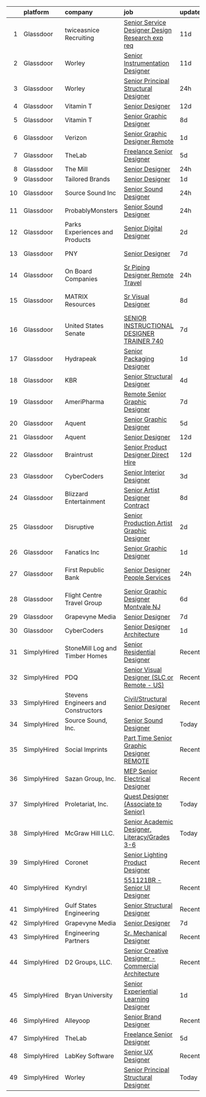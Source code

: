 

|    | platform    | company                            | job                                                                                                                                                                                                                                                                                                                                                                                                                                                                                                                                                                                                                                                                                                                                                                                                                                                                                                                                                                                                                                                                                                                                                                                                                                                                                                                                                                                                                          | update_time   | location               |
|---:|:------------|:-----------------------------------|:-----------------------------------------------------------------------------------------------------------------------------------------------------------------------------------------------------------------------------------------------------------------------------------------------------------------------------------------------------------------------------------------------------------------------------------------------------------------------------------------------------------------------------------------------------------------------------------------------------------------------------------------------------------------------------------------------------------------------------------------------------------------------------------------------------------------------------------------------------------------------------------------------------------------------------------------------------------------------------------------------------------------------------------------------------------------------------------------------------------------------------------------------------------------------------------------------------------------------------------------------------------------------------------------------------------------------------------------------------------------------------------------------------------------------------|:--------------|:-----------------------|
|  1 | Glassdoor   | twiceasnice Recruiting             | [Senior Service Designer  Design Research exp req ](https://www.glassdoor.com/partner/jobListing.htm?pos=106&ao=1110586&s=58&guid=00000182cea93567906b09eee28692e0&src=GD_JOB_AD&t=SR&vt=w&ea=1&cs=1_8dd7202c&cb=1661324572530&jobListingId=1008068846470&cpc=6EF74AC2F94C1840&jrtk=3-0-1gb7aidh7gfr7801-1gb7aidhn23j4000-c8c0d11bdb8f9592--6NYlbfkN0AIiLXtwtv0BDns9BiY4ItblantFozdL6jLmLxNvS8mvobmNrnUvGB6JtspdOMMFSAaBpmME2wheSSrLGqu_-xyIRaCYbfG5nFzKGrWomqIhlALUcaTXf4jXG8i_PWmFZOzR9jUQ0llX763hvdzc8ENZSC-WdicABd_9goWLK6O-aEIPbhqF3AsvBPqUK1x2qJ5oK7iiZT3OzGALmCZ8_65HRSA-Z0zWjZipti_EiW4YuAljvEnBnE1LIyc_6ezkh_2DjqkvV8W8WWnIyPdCymPSwO3I41gYN_TeiWd99zn0boO5CE1ZH7I6Z4RQVEP8cj_dN5T8hyq1Bc7uMYjMVfRLKtctg7jYWZIgII056KfcVvphsRWP51LpjhAcLcI8P-zs31OKY0P6z1lBS_Ixok6mFX_EntgDIAMPixfRGBY3i9u9ZwsgSeKbovhfMtcmrtoyqdc4wzmsfO0s0z1Ba1icu0eA4NNQruPBCEPRBqhuAYzL6UIKvfE5dlzVeuwWpssuGmDngrfT6gxvVQ0dGSRmxDmpA8MiV3UJ8cUv3g9VJK6p80V-Yke)                                                                                                                                                                                                                                                                                                                                                                                                                                                                                 | 11d           | New York State         |
|  2 | Glassdoor   | Worley                             | [Senior Instrumentation Designer](https://www.glassdoor.com/partner/jobListing.htm?pos=119&ao=1136043&s=58&guid=00000182cea93567906b09eee28692e0&src=GD_JOB_AD&t=SR&vt=w&cs=1_3ba989f8&cb=1661324572531&jobListingId=1008068666302&jrtk=3-0-1gb7aidh7gfr7801-1gb7aidhn23j4000-2ad17e4da7103bd5-)                                                                                                                                                                                                                                                                                                                                                                                                                                                                                                                                                                                                                                                                                                                                                                                                                                                                                                                                                                                                                                                                                                                             | 11d           | Metairie, LA           |
|  3 | Glassdoor   | Worley                             | [Senior Principal Structural Designer](https://www.glassdoor.com/partner/jobListing.htm?pos=116&ao=1136043&s=58&guid=00000182cea93567906b09eee28692e0&src=GD_JOB_AD&t=SR&vt=w&cs=1_7e390e26&cb=1661324572531&jobListingId=1008088587444&jrtk=3-0-1gb7aidh7gfr7801-1gb7aidhn23j4000-495efa6f3e6025cd-)                                                                                                                                                                                                                                                                                                                                                                                                                                                                                                                                                                                                                                                                                                                                                                                                                                                                                                                                                                                                                                                                                                                        | 24h           | Houston, TX            |
|  4 | Glassdoor   | Vitamin T                          | [Senior Designer](https://www.glassdoor.com/partner/jobListing.htm?pos=107&ao=1110586&s=58&guid=00000182cea93567906b09eee28692e0&src=GD_JOB_AD&t=SR&vt=w&cs=1_c12e59d5&cb=1661324572530&jobListingId=1008067123718&cpc=AC285F3A3ECA6BB0&jrtk=3-0-1gb7aidh7gfr7801-1gb7aidhn23j4000-9d7b375c33bd444f--6NYlbfkN0DMrcEu7yrtATojKJA7cEzGQ3FdRGWLh0CZQInL4ECGI6k5tN82kdM0OKoro5eXmjqyzEVUZnlHG__nFtz3YiPLrnyZxkrIlPFqLypC8XR8X0_Kt5dKOsXsP2Kd1PkX7CQArVbTLk9OtA4SgpJ_LxwWsVT00Ww5oana9jQhIKrwNM8wPUxN0uewebG_xts4oC5TELcrxsflAaHlHiNXndpjiLLtsS7Of1-zbp7_u0t8xBgT4OwAyHES8sTyJM0jDApCFE6foSLd5s0_SA3cPbzhVr-UJoQd6RUHFPh7Wpu2_wyLlyYfFPpRruQ6_BfcorpLumNnC_-Q-1e7YxUEHyUJOC2NeqFqv3I4JdkqmV1pfECi98tAt6a7M9jT22RP0mcIW49Jlc_DezG9Rg7RFXX_1zT2sq2s8jFhVc2D3QJkOel00Aoi-oivOHDQ4bN68M0gVS0sYRx77lsIHksc6vie_5hSxsT4b3o%3D)                                                                                                                                                                                                                                                                                                                                                                                                                                                                                                                                                                                                          | 12d           | Remote                 |
|  5 | Glassdoor   | Vitamin T                          | [Senior Graphic Designer](https://www.glassdoor.com/partner/jobListing.htm?pos=111&ao=1110586&s=58&guid=00000182cea93567906b09eee28692e0&src=GD_JOB_AD&t=SR&vt=w&cs=1_3ebee7f5&cb=1661324572530&jobListingId=1008072912176&cpc=334ABAF5D42DC775&jrtk=3-0-1gb7aidh7gfr7801-1gb7aidhn23j4000-2ba5da263fab4cc0--6NYlbfkN0DMrcEu7yrtATojKJA7cEzGQ3FdRGWLh0CZQInL4ECGI6k5tN82kdM0cJmh4vC7GgiX-_cpSVQIv_xqD2TBqlBmskzHZSw-rpZJnTz7hEC66lvuY7bODQ8tY45bSYPsZ054JL1jP_pbpOTApccmvcP_P_13OTfzQJfh0JY5urNeWB7nwCUiWgCMx8WzBc8f55queV5z82AC_cihpZMSY-FD4toyexvggmj2R1fEd-VmOrmfbNLgLPb4UBOPu9H8fL6Co_imMYo9msYE9lYB88uiFyCQRyPDiJulJHRUoRvasR5rkejEwFhp0eTOV1XC5zPa6EP4TkREM_fD_4w-dwkFjjy_IWN_rQPcQoE2LxbJ8oj7roGLQsnViGonezE599KAbXJi7Qq_62KZu3DwZgYBbIvJWjwk6dRYpc1D-LEwRCngDrgtbQDKiLe6qJGilke4cT41sXIeMGoEI6w8NsfTskD4B-LyM8xpApY4U2uD8g%3D%3D)                                                                                                                                                                                                                                                                                                                                                                                                                                                                                                                                                                                    | 8d            | Atlanta, GA            |
|  6 | Glassdoor   | Verizon                            | [Senior Graphic Designer  Remote ](https://www.glassdoor.com/partner/jobListing.htm?pos=122&ao=1136043&s=58&guid=00000182cea93567906b09eee28692e0&src=GD_JOB_AD&t=SR&vt=w&ea=1&cs=1_c81bf911&cb=1661324572534&jobListingId=1008087203688&jrtk=3-0-1gb7aidh7gfr7801-1gb7aidhn23j4000-93aecb8d9e4ebc66-)                                                                                                                                                                                                                                                                                                                                                                                                                                                                                                                                                                                                                                                                                                                                                                                                                                                                                                                                                                                                                                                                                                                       | 1d            | Stamford, CT           |
|  7 | Glassdoor   | TheLab                             | [Freelance Senior Designer](https://www.glassdoor.com/partner/jobListing.htm?pos=114&ao=1136043&s=58&guid=00000182cea93567906b09eee28692e0&src=GD_JOB_AD&t=SR&vt=w&ea=1&cs=1_4c9c5c88&cb=1661324572530&jobListingId=1008078236008&jrtk=3-0-1gb7aidh7gfr7801-1gb7aidhn23j4000-6860514400b60d07-)                                                                                                                                                                                                                                                                                                                                                                                                                                                                                                                                                                                                                                                                                                                                                                                                                                                                                                                                                                                                                                                                                                                              | 5d            | Brooklyn, NY           |
|  8 | Glassdoor   | The Mill                           | [Senior Designer](https://www.glassdoor.com/partner/jobListing.htm?pos=125&ao=1136043&s=58&guid=00000182cea93567906b09eee28692e0&src=GD_JOB_AD&t=SR&vt=w&cs=1_c79a24a2&cb=1661324572535&jobListingId=1008089878756&jrtk=3-0-1gb7aidh7gfr7801-1gb7aidhn23j4000-ad783ecc9bf672db-)                                                                                                                                                                                                                                                                                                                                                                                                                                                                                                                                                                                                                                                                                                                                                                                                                                                                                                                                                                                                                                                                                                                                             | 24h           | Chicago, IL            |
|  9 | Glassdoor   | Tailored Brands                    | [Senior Designer](https://www.glassdoor.com/partner/jobListing.htm?pos=126&ao=1136043&s=58&guid=00000182cea93567906b09eee28692e0&src=GD_JOB_AD&t=SR&vt=w&cs=1_628243a8&cb=1661324572535&jobListingId=1008086492057&jrtk=3-0-1gb7aidh7gfr7801-1gb7aidhn23j4000-155ad2f1d719911a-)                                                                                                                                                                                                                                                                                                                                                                                                                                                                                                                                                                                                                                                                                                                                                                                                                                                                                                                                                                                                                                                                                                                                             | 1d            | Fremont, CA            |
| 10 | Glassdoor   | Source Sound  Inc                  | [Senior Sound Designer](https://www.glassdoor.com/partner/jobListing.htm?pos=115&ao=1136043&s=58&guid=00000182cea93567906b09eee28692e0&src=GD_JOB_AD&t=SR&vt=w&ea=1&cs=1_01f31c37&cb=1661324572533&jobListingId=1008089350796&jrtk=3-0-1gb7aidh7gfr7801-1gb7aidhn23j4000-b47b731b9588a909-)                                                                                                                                                                                                                                                                                                                                                                                                                                                                                                                                                                                                                                                                                                                                                                                                                                                                                                                                                                                                                                                                                                                                  | 24h           | Remote                 |
| 11 | Glassdoor   | ProbablyMonsters                   | [Senior Sound Designer](https://www.glassdoor.com/partner/jobListing.htm?pos=121&ao=1136043&s=58&guid=00000182cea93567906b09eee28692e0&src=GD_JOB_AD&t=SR&vt=w&cs=1_4caa67c8&cb=1661324572534&jobListingId=1008089372884&jrtk=3-0-1gb7aidh7gfr7801-1gb7aidhn23j4000-96f95f7783ae8a59-)                                                                                                                                                                                                                                                                                                                                                                                                                                                                                                                                                                                                                                                                                                                                                                                                                                                                                                                                                                                                                                                                                                                                       | 24h           | Bellevue, WA           |
| 12 | Glassdoor   | Parks  Experiences and Products    | [Senior Digital Designer](https://www.glassdoor.com/partner/jobListing.htm?pos=103&ao=1110586&s=58&guid=00000182cea93567906b09eee28692e0&src=GD_JOB_AD&t=SR&vt=w&cs=1_ae77e870&cb=1661324572529&jobListingId=1008084142277&cpc=D2F1DE17EE1F43B9&jrtk=3-0-1gb7aidh7gfr7801-1gb7aidhn23j4000-ac306a3e95a42640--6NYlbfkN0DAFTyt7pbDCC2JPO79CSdi1dIb81yjczP5qsKcZIxgiYm3-7g-689UDqHItQTwke_kPIYZDxVm-OZ1XeUXT6E27-DX261mekp2CzKZCEZiL97eZm9mOvuhTtNsEw5AauvoccO7-otd3umFtq_7MNSvhLXQtxtt1_vVzWB0Jv8G_ItSeEEpPjXueaCoNOXKidkUXuPQs3aIsDARmGwmfQ7RhpoP2Viw7a_I3K1ZcvdFKaOdWX1rKeychWUV0O0Mnw2Kd8a0H_h8QXap-Z_00jGRqG_Hlg5G6cZ_huGeax9q_Tga6kSmiX8iRjz6jyvfQNFtV2RBT6iv2a_ai-W9T527uhfBAKbubULNPHO6VHbvieAqfUhR4uFm-lkXhviIQH-jDJtHwhHLsMB1H_C-2JIA3a4TbGZigcf08F-UIm343J86-HicRyc072ZmtMSJzW8%3D)                                                                                                                                                                                                                                                                                                                                                                                                                                                                                                                                                                                                                                  | 2d            | Celebration, FL        |
| 13 | Glassdoor   | PNY                                | [Senior Designer](https://www.glassdoor.com/partner/jobListing.htm?pos=123&ao=1136043&s=58&guid=00000182cea93567906b09eee28692e0&src=GD_JOB_AD&t=SR&vt=w&ea=1&cs=1_3e730b5c&cb=1661324572535&jobListingId=1008075283332&jrtk=3-0-1gb7aidh7gfr7801-1gb7aidhn23j4000-b02afc570440839f-)                                                                                                                                                                                                                                                                                                                                                                                                                                                                                                                                                                                                                                                                                                                                                                                                                                                                                                                                                                                                                                                                                                                                        | 7d            | New York, NY           |
| 14 | Glassdoor   | On Board Companies                 | [Sr  Piping Designer  Remote   Travel ](https://www.glassdoor.com/partner/jobListing.htm?pos=109&ao=1110586&s=58&guid=00000182cea93567906b09eee28692e0&src=GD_JOB_AD&t=SR&vt=w&ea=1&cs=1_984c4d4a&cb=1661324572530&jobListingId=1008088922744&cpc=BA15C3E50D27FFE8&jrtk=3-0-1gb7aidh7gfr7801-1gb7aidhn23j4000-9057ad0225f0f8d2--6NYlbfkN0BwmVxVIPFI6jVVTU-wKul8v4wplmAs_8WNhyHQXkJf7J0VZjFkcY1ok6dUW_G1Po96K8i43YjlXUJn_tQzq8bDBs5Vw2_Yu9BDkWErWQSBJl9yzHIBSGkVb8OnhSpWiUE1WhI0yfBatZZXu-faSAObRYGe7VzISgmn7XHapS_Zqf0dmNETmwNSxW0MqSlS4qlrRrWTO4Q3SHIqvAWK4Z8Ok6zOwJE7-hcJC9brzV9jr6ONUcCn9HtPfhMaKtcMG4O9NoMaZqB_QaLed3Cq_BR1ccjsXrNIVv5Iyjhg_rQKbXPb_-yRPb4c4v6Ppbg_pGftQsaacrDub3nrOUpg8xv4MswsKHuA6Nuk1UYSCAG1IrI2JYHDWlR4olnu6bffG8Pyqg9JQmvUf274Q_kRlPXL891qsUXKCuQ5BU4lZtH_uiHVSKKFpmWAJZd9VmesUWQG8QR9bYSVS05epPCSbrMc0vud84q1ZkSrU_ujGICg1Ud61l4nELNBqZsSC9qLhR8qSKc0wAgOQlbJPFQXIgorbJccZqlyTJC4T2Rka31g7ouF83gRmEkhVASZ85aVUR32w7o5TrmMzRDIbVDEqrqNrzxMPND9q44oU9Ew99VOonoaGKceIhJMVK_z8BOoVbuMBUlL3o6Ty9ZFcGz_iu5W3jCG3ShAacVqPRl-qHeILR--yg8sTAZk1eGP6YS43ynPnI8i0dPxIDBwtxcRU7fYB7eHbA-AHOmG8cHkujZ8BBDoSyIqqDcXrdmEoJDo6Mb6vaIHObkX6eJh88CHkt17Ey9Iq9GPr_Qi5yK44g9gIuQaWVWEvFWN1qSHJBGc1ZN62DVIuRxQIEqjvxCe1-JcF_o9KKWxvDrv5B5Q_3sZm8SDY984dLMiqcGsdzklK1W9FXAF0xJMwvIrU-RRq5AuGgerpIpEbszdw39h93S_z6nRmgU1KGlYSvXbBLbfHR1aM-IWG8WuwR2L6Vv7C6vJu9cyzDXoTpaNpr6ehyIf2MWpDUAuaZKDpJAXwGMaaUG8BtYp_U961g%3D%3D) | 24h           | Allentown, PA          |
| 15 | Glassdoor   | MATRIX Resources                   | [Sr  Visual Designer](https://www.glassdoor.com/partner/jobListing.htm?pos=112&ao=1110586&s=58&guid=00000182cea93567906b09eee28692e0&src=GD_JOB_AD&t=SR&vt=w&ea=1&cs=1_3dec0060&cb=1661324572531&jobListingId=1008072902768&cpc=FA84DF7EA1EC2398&jrtk=3-0-1gb7aidh7gfr7801-1gb7aidhn23j4000-81c5109876f46c66--6NYlbfkN0De5ppvndiyxA0pMSLQzOe_j9Mra0KF_8EhxTxOKXtZIfhM20E97mGJ28x3XA14Fw2Pmz8zENl6CaqysjzzP-P5em76Ai6Z-OAKvvJk2k8ZI7p6BJ4_RtWMdSJqh1wKKRpSiUqjWXi_r4uCi9Lm3O_Soy-8ODshxFTWKMugx9yx-EaqmjviDdqKYq5fOR3SAV8mqXnCKGhmhQ5RVmpuEato5kfRv0MuoNCiy14BBuUfwhms_ZfyDY8x8R50RHZY__vttRfkduX2NxdiuUdZGPVjeBdbtLHZnWPV58IM1Jis-Cl7heHETPEEf3ZPV1R3SdAD4POMPaDbwWxYWI7KIsyoO3C44PDlIqlDlx77YIr_-3ZgEOTyrH1-lDKz2-CtfjSdjkx8GgsXwUgOJ9QMixO2HyCgmc2E3yKYHua_BQxxW1_TqOal56ovpI_7pse_hP7ClFMYphAodZvnMZBlviZLvrTw7YLlo1kL2tXNsE-NqjK3mF5YfcYEKLSkseYChYV-_WluPvWSBNipDqKKX3xlJd9_deE14P7eTL9F1qfdPg%3D%3D)                                                                                                                                                                                                                                                                                                                                                                                                                                                                                                                   | 8d            | San Francisco, CA      |
| 16 | Glassdoor   | United States Senate               | [SENIOR INSTRUCTIONAL DESIGNER   TRAINER  740](https://www.glassdoor.com/partner/jobListing.htm?pos=130&ao=1136043&s=58&guid=00000182cea93567906b09eee28692e0&src=GD_JOB_AD&t=SR&vt=w&cs=1_ba1500e4&cb=1661324572535&jobListingId=1008074225925&jrtk=3-0-1gb7aidh7gfr7801-1gb7aidhn23j4000-7a53e8ea8f2735b5-)                                                                                                                                                                                                                                                                                                                                                                                                                                                                                                                                                                                                                                                                                                                                                                                                                                                                                                                                                                                                                                                                                                                | 7d            | Washington, DC         |
| 17 | Glassdoor   | Hydrapeak                          | [Senior Packaging Designer](https://www.glassdoor.com/partner/jobListing.htm?pos=102&ao=1110586&s=58&guid=00000182cea93567906b09eee28692e0&src=GD_JOB_AD&t=SR&vt=w&ea=1&cs=1_5a049d21&cb=1661324572529&jobListingId=1008086403262&cpc=71532419B2302243&jrtk=3-0-1gb7aidh7gfr7801-1gb7aidhn23j4000-5e367a6bd5ed3c08--6NYlbfkN0C5YlJNCyMNP1t4TdUhBty9XR41ex97Ey2uZk0IZ3uCpbaxdZ28JgvJJWFIgCa2kPRq1UBbhNcmdrSsVuOn-xdaXtlEqC9CuVQkGJgJaLqggnPlljaaTsAklKqRUAuGz2KxZ5ibXl8-bAlSpPDLVaIr6W_YB_bl41CJHwzqYoztg-K6XJ5mNhouvndq2DzD1GsSGiXaks6Yk25MUOfPCIx8R9hdH-nsnSFXOKqjj4M1HEhN-QDjRJM65BzNYLmY2y5UeOAjyJa5sMgR2rukGqo4T23HCbh2bgbzZsTxtvwSGcIWShxP635Wg9wjVSPd28CPwbatnYjDLbs3nnQjSSj6w976R5K6brztTNKSf2aPFWsZN3qKw9qFQDw69vTLyHdGIqtG8tdr236hXhtNz0dwedru-1PfFt5zVlmeIPiIa0uUMZopj6Yljnem9gQXGEheyYZtXJnT47xZjpAFfT9Qpl565UvGe0VnOO2zliEePmOBS4u6Paj9kdAX7AINuntYTwz98qXbEA%3D%3D)                                                                                                                                                                                                                                                                                                                                                                                                                                                                                                                                             | 1d            | Edison, NJ             |
| 18 | Glassdoor   | KBR                                | [Senior Structural Designer](https://www.glassdoor.com/partner/jobListing.htm?pos=120&ao=1136043&s=58&guid=00000182cea93567906b09eee28692e0&src=GD_JOB_AD&t=SR&vt=w&cs=1_2ec2696c&cb=1661324572534&jobListingId=1008082298971&jrtk=3-0-1gb7aidh7gfr7801-1gb7aidhn23j4000-6d2fd57c8a3eb523-)                                                                                                                                                                                                                                                                                                                                                                                                                                                                                                                                                                                                                                                                                                                                                                                                                                                                                                                                                                                                                                                                                                                                  | 4d            | Houston, TX            |
| 19 | Glassdoor   | AmeriPharma                        | [ Remote  Senior Graphic Designer](https://www.glassdoor.com/partner/jobListing.htm?pos=117&ao=1136043&s=58&guid=00000182cea93567906b09eee28692e0&src=GD_JOB_AD&t=SR&vt=w&ea=1&cs=1_c6dacaa2&cb=1661324572531&jobListingId=1008073273898&jrtk=3-0-1gb7aidh7gfr7801-1gb7aidhn23j4000-12ab05c032125c72-)                                                                                                                                                                                                                                                                                                                                                                                                                                                                                                                                                                                                                                                                                                                                                                                                                                                                                                                                                                                                                                                                                                                       | 7d            | Orange, CA             |
| 20 | Glassdoor   | Aquent                             | [Senior Graphic Designer](https://www.glassdoor.com/partner/jobListing.htm?pos=110&ao=1110586&s=58&guid=00000182cea93567906b09eee28692e0&src=GD_JOB_AD&t=SR&vt=w&cs=1_188273de&cb=1661324572530&jobListingId=1008079523530&cpc=C4A69CCDBB3B9599&jrtk=3-0-1gb7aidh7gfr7801-1gb7aidhn23j4000-08883b88a8db71b3--6NYlbfkN0DMrcEu7yrtATojKJA7cEzGQ3FdRGWLh0CZQInL4ECGI9gD0Wolx9R2v-Aex0-GK06A2fMJB6yTHxzk6oxxKY-DZBHMYGbnspwqQX60Xej05qq8TCr2PeJ6NLd-X2UfUXg_IvWTX_LcDISePaBgPm4PMhJQjQQLUuk-w9p0dh06yIYV8gy_8ENMHIJZVFyBMx1zhvXyPwMTAdMdJmQV5ePV1tfISarLHJxkBrHE7OfOyl7eSeEdkaBcE1orsfuA041mTjQwQNVDaNAZ1vS1CK1aawv8X6J-g8vIqxsTH7Z1qXfPNPh5LxMeoM8lEYWJQK-OsFCQlYAWm0P0PhtK9OoQ1hT-pwxXLDHIc17XVJarUzZ3izIl6_QNYBZBZB4RvWi3Ij8XBWYYfZbC-51_UHYBK3hFwzmJ1ODmqaXv0OnPVpwWxp1o6hUfpeyFdfRrcYumRR-M2QSyew%3D%3D)                                                                                                                                                                                                                                                                                                                                                                                                                                                                                                                                                                                                                    | 5d            | Atlanta, GA            |
| 21 | Glassdoor   | Aquent                             | [Senior Designer](https://www.glassdoor.com/partner/jobListing.htm?pos=105&ao=1110586&s=58&guid=00000182cea93567906b09eee28692e0&src=GD_JOB_AD&t=SR&vt=w&cs=1_c60894f3&cb=1661324572530&jobListingId=1008067092704&cpc=AC285F3A3ECA6BB0&jrtk=3-0-1gb7aidh7gfr7801-1gb7aidhn23j4000-6498e71aaba24533--6NYlbfkN0DMrcEu7yrtATojKJA7cEzGQ3FdRGWLh0CZQInL4ECGI9gD0Wolx9R2EDT7B77c2cQiCSnbCMQd_BqUrfeTix3eqziHsUx-SNKAcNe_3VBf6-D9xsTzfUf3Mq6OhZ4YfX03hwLLXcblCKtsvyl_-Vj-AadJIsoNQFt7zTrO_V7BHz7VNb8bWjeN5C3ei0LrMCuHJVXGEXQPWSC1rFWam0hT3ErbkBILTn-V8F8d-8zwe2gzqdnmNNvjmiE2xwlKrZ4M1KhldQ1DLWdBmKpmqPzF84AXYbGCINKvjtnCIE7oXWRogHTqu-0MHCDydXTmCn0_k3Ulv0q1vKhNj5C5Q3llUubG5P1SjrYQ_8GyTGGCzttb_At8ABdCFkpjLKVZP-3j1txqd1ke83mzGa1Xj54rKsQ69_7mbhhJOAIIUvb9bRX62wjpADGNQXQinU0_1bEvDL-tq-gCCoyVchhBOetp)                                                                                                                                                                                                                                                                                                                                                                                                                                                                                                                                                                                                                        | 12d           | Remote                 |
| 22 | Glassdoor   | Braintrust                         | [Senior Product Designer   Direct Hire ](https://www.glassdoor.com/partner/jobListing.htm?pos=118&ao=1136043&s=58&guid=00000182cea93567906b09eee28692e0&src=GD_JOB_AD&t=SR&vt=w&ea=1&cs=1_a412ad90&cb=1661324572531&jobListingId=1008067381854&jrtk=3-0-1gb7aidh7gfr7801-1gb7aidhn23j4000-78733819b933f55e-)                                                                                                                                                                                                                                                                                                                                                                                                                                                                                                                                                                                                                                                                                                                                                                                                                                                                                                                                                                                                                                                                                                                 | 12d           | San Francisco, CA      |
| 23 | Glassdoor   | CyberCoders                        | [Senior Interior Designer](https://www.glassdoor.com/partner/jobListing.htm?pos=108&ao=1110586&s=58&guid=00000182cea93567906b09eee28692e0&src=GD_JOB_AD&t=SR&vt=w&ea=1&cs=1_784f199a&cb=1661324572530&jobListingId=1008082967631&cpc=C4A69CCDBB3B9599&jrtk=3-0-1gb7aidh7gfr7801-1gb7aidhn23j4000-c6d472829549942c--6NYlbfkN0CpFJQzrgRR8WqXWK1qKKEqALWJw739KlKqr2H-MSI4eoBlI4EFrmor2FYZMP3muM0sDczIvLlqMM4zbfAGntksdpKj-n5_7dKqC31io0ztabgBjZ4BM0lShH7PfeYPnrxX113GrMBzvn9DpPwBUSkDQLdUu6kDsu9kAT0icc8YGMqy4AagDAAPCyNPI3-4P1PkxcYSlhJbZqtBtgz4emU6Yexdp8fwm-ydSwQMGFc3RcNX4FPO8QaOCkxVOBcQPWTu2BExugGc1y82BV8BE-Opbe6KyUZsow1eLP4ioCU04Oi8Ss5Xj5AFp6W5UXLTWMLmhghZ1NnujMiEFJ6MlbV_iKykqFi97eHPT4Xhey316MTGJfYZnBAAaCXd-tCtXK5N8cyarLKjWzdzHnW79zeQ1UazIvoTT0qhH3OdWmO5kN4VNL95OJ69qHvO0Qxxf6E1QCHI3DXdgbVpdqCEuO3JSwlaleAqWRTTUoXaadzavECRhgyNyt1FVXq6jLudKMsJOJXBmnYjz2hQDkLKG1AYeO7rjVDaiGv4Zd-j0Ivgjbsog1irkNj7q_p5uuk5KyscGUJTLjkOQQhnq7V6rDVYbt8sSQs2O_OmbDXjjxc-HayFeaTTNVwxRa4y9y4xJv0IuXr2kX4skLeTQsZ6XCFttmrYiM6q7EpMWjb3l9L3d3ubWruSoPpqFY9Oc6sLNcETSVxpB2SQZtl-qEdC1WBcHe4-zgYXOccPkO3EJ2PAzX9JJooO8MApxnbvtGSM-riwb6i9WmgBYfqEbMuJkCy9PSEcFK09mZQ-pB3iFT6Zulr4yrFW_4eODVBkUu4J1jz8OR-NDcNb01yRxS0eNvuBQS340_eGPQ9TySpTmCr-48qZ5eOh51Wgh3zjEivttwzLzENDq5SXFV3D2vYlAtbWGypcuAnDBjGOiy5PxSyDIsHXUpX8ar6mkvVGBc_BqJCogwtsXkbG7jCX8rwVrKZPMxYZbCsjGls%3D)                                                            | 3d            | San Diego, CA          |
| 24 | Glassdoor   | Blizzard Entertainment             | [Senior Artist Designer  Contract ](https://www.glassdoor.com/partner/jobListing.htm?pos=129&ao=1136043&s=58&guid=00000182cea93567906b09eee28692e0&src=GD_JOB_AD&t=SR&vt=w&cs=1_7d505b57&cb=1661324572536&jobListingId=1008072714250&jrtk=3-0-1gb7aidh7gfr7801-1gb7aidhn23j4000-9643d9809f78e9f6-)                                                                                                                                                                                                                                                                                                                                                                                                                                                                                                                                                                                                                                                                                                                                                                                                                                                                                                                                                                                                                                                                                                                           | 8d            | Santa Monica, CA       |
| 25 | Glassdoor   | Disruptive                         | [Senior Production Artist Graphic Designer](https://www.glassdoor.com/partner/jobListing.htm?pos=128&ao=1136043&s=58&guid=00000182cea93567906b09eee28692e0&src=GD_JOB_AD&t=SR&vt=w&ea=1&cs=1_3382d391&cb=1661324572535&jobListingId=1008083448986&jrtk=3-0-1gb7aidh7gfr7801-1gb7aidhn23j4000-65f65ed724670d4c-)                                                                                                                                                                                                                                                                                                                                                                                                                                                                                                                                                                                                                                                                                                                                                                                                                                                                                                                                                                                                                                                                                                              | 2d            | Remote                 |
| 26 | Glassdoor   | Fanatics Inc                       | [Senior Graphic Designer](https://www.glassdoor.com/partner/jobListing.htm?pos=124&ao=1136043&s=58&guid=00000182cea93567906b09eee28692e0&src=GD_JOB_AD&t=SR&vt=w&cs=1_f5e8cc59&cb=1661324572534&jobListingId=1008086028145&jrtk=3-0-1gb7aidh7gfr7801-1gb7aidhn23j4000-15e2c481f8aaeea7-)                                                                                                                                                                                                                                                                                                                                                                                                                                                                                                                                                                                                                                                                                                                                                                                                                                                                                                                                                                                                                                                                                                                                     | 1d            | Remote                 |
| 27 | Glassdoor   | First Republic Bank                | [Senior Designer  People Services](https://www.glassdoor.com/partner/jobListing.htm?pos=127&ao=1136043&s=58&guid=00000182cea93567906b09eee28692e0&src=GD_JOB_AD&t=SR&vt=w&cs=1_e3fc412f&cb=1661324572535&jobListingId=1008088959514&jrtk=3-0-1gb7aidh7gfr7801-1gb7aidhn23j4000-adbafca0fed617eb-)                                                                                                                                                                                                                                                                                                                                                                                                                                                                                                                                                                                                                                                                                                                                                                                                                                                                                                                                                                                                                                                                                                                            | 24h           | San Francisco, CA      |
| 28 | Glassdoor   | Flight Centre Travel Group         | [Senior Graphic Designer   Montvale  NJ](https://www.glassdoor.com/partner/jobListing.htm?pos=104&ao=1110586&s=58&guid=00000182cea93567906b09eee28692e0&src=GD_JOB_AD&t=SR&vt=w&cs=1_d379306a&cb=1661324572529&jobListingId=1008076677634&cpc=FD1C1DA32C38CFA7&jrtk=3-0-1gb7aidh7gfr7801-1gb7aidhn23j4000-de7b88deda0c935a--6NYlbfkN0Dq7qPB-BUOT8Prf7tf9oqq_Jnqv4qEOhMuUzr9XeuScz_ftMzwlf7QVIlHPoQ73nPR2oBlcEwuiDwQJISXyGi3B_d0JpVlVaLkyagitedPwPk9OUAn3-G5rWMdEqkbSL0A1G1B-scgm2c7Bvga_lW6Yb6E_3Es6-2i_t0dwoFJtejaZtoG8QyUZCS1lI73eD6oQgrcpXt3eU6yJQ-HW8MDcxMVig0biCA1MiCgzkthDACb01wsVlx6FCX9YkWsNEkYCRB3siu5QBbjn6wrkVOt2cvCZQZkpEAeBYC3JzaB8M0KM1t86er7DVEE_owB-77NdIL_RJqybCnlrX8a14IJ_aTbckj8ZZZ0G5-nHyuwJm1mOxii5WgQhR-qScEG0d9XMlsjai1KA5-x0Lvt20Re9SkXjDvH_P6RBYgjeg-_ZgyMd-BaUjeM6TBvf3uyhj98rWcCAVoG6E1WS2kdOxyqYfNObRNE_SDxTk0LpxMoJ1cCkxgSPpDB19GlPJu0WxrTaA2LdKC3JnqnPUj4HVCT07n3HVMYf-D88lJEiHhjzA%3D%3D)                                                                                                                                                                                                                                                                                                                                                                                                                                                                                                     | 6d            | Montvale, NJ           |
| 29 | Glassdoor   | Grapevyne Media                    | [Senior Designer](https://www.glassdoor.com/partner/jobListing.htm?pos=101&ao=1110586&s=58&guid=00000182cea93567906b09eee28692e0&src=GD_JOB_AD&t=SR&vt=w&ea=1&cs=1_d1a540df&cb=1661324572529&jobListingId=1008074485149&cpc=451933188B21919D&jrtk=3-0-1gb7aidh7gfr7801-1gb7aidhn23j4000-19c3feebd4088fbf--6NYlbfkN0B91FfnBCVIv_hl6i3NFqM1HfajYp8ENDadfl9QkT4dCfdiBN8d07m7YPrybCxWJDeaUvrOfMjdZn5MsKg4tLycZijGvSz8Af1MZ2dErFqgUJN31x3LxkU66IR__wFrQ7xQDg5PbjZnD1K8RL0VVyQXZKY8JSYD2mHtuINTkeGAk4gVH4WnrKjElsP-qkh7sGLvIvUMMUIfrJ-r7mgt15ji-qUWfxHrQqcl-2q5NPZUWS3t9Kw4CIBHZcaMpmGaI_MME03A0IfDaUtwBCSUI-u5d6ClxjQX2W6wPPJ7vWVBBU32vKjVK0oOq9rzn_WwhQOu-Xaj4SgzYH77nTbujMR2z6jnIaUlYuEHpHj6p78gdaV5AlG9zrMydULXwN7Fvw__SlalKqM6jjJwvQ-JIkjwntVFzfQ7ZbPDfSLjMnQn2LOIkmtjND-WNoAl_oNIWkn6iLjBAyvc6pWy13z2p9-6Ee9UPi3-MGB01dl2NGhVOHUcxVJYhHEt0qJbbImi-OY%3D)                                                                                                                                                                                                                                                                                                                                                                                                                                                                                                                                                                     | 7d            | Remote                 |
| 30 | Glassdoor   | CyberCoders                        | [Senior Designer  Architecture ](https://www.glassdoor.com/partner/jobListing.htm?pos=113&ao=1110586&s=58&guid=00000182cea93567906b09eee28692e0&src=GD_JOB_AD&t=SR&vt=w&ea=1&cs=1_2b657365&cb=1661324572531&jobListingId=1008087418253&cpc=AC285F3A3ECA6BB0&jrtk=3-0-1gb7aidh7gfr7801-1gb7aidhn23j4000-566abf74559bc8b7--6NYlbfkN0CpFJQzrgRR8WqXWK1qKKEqALWJw739KlKqr2H-MSI4eoBlI4EFrmor2FYZMP3muM1cTRVxepzo1QaakupkUgocLiYOFO48SISDGphT2jgyStmYXRsxkmzOAQxdW4AbB8hqgkrjh-MSZFCendF9hTtmtD7i94xy2hBVwzeOP3xOm0p_vLSGvuBXjVkad68eGyKzFkgJAYUds8RqoQp-QRNovom00IvFshPvXjfxEZOP4TwY3Pms4C4Jnr4LmP7dH7cFTpYdifPE4tPdt6mR_KRdlQTV2-3SB5KLy0CcJU7XMKcLc6tkD1uIkah-D0njFBWbNXtoGfI0vE3Ok3gGx_xDnGLIN9Xva6DI6GiqyPlQk8zRtod4DQNAr0C0miaEpQUH0FmPFu_UKNZ4eolEY4K6enVG2RV6UicZaJfDeknDjrvZQtlGsC2zkI7LZ6Fn3ck1B26-6as-oJCEUACDbJl07d5EDNntHnYLmOUUEvtUvI3toaVostSNWbaLJYgn6n_Tv3jP_TUUDAckRrp82yYnKEEJLptxBr4gBmEK7Ccx5NPP-6ulio3a3Cw-UvxkmPyuDW_9UhVdbR7vjeyDz78G6oLmqGmwk11SuDWEoDMh92KO1Kh_hw0ZG1eGYAIawfCLl4h94WaWkwzB6KHrYiet-o29yPf76Um7qYMyebHAvt4wY8RuWaH89Jc2tpTSFGpyAbxMV8FD-2YS5YVnoOXhMJrLhZJPTh6lgNvsQm7kcuDC2klPSJH2J-v_lF0-nFYvdg_5Y1dOo_AAUZAmNa8cP1PGuFljI_YddQcXh5I6mlZkA8CH8dTpkoKSfy-ElrCyPORgcTgDLogZU_USUdDT6XvcPzKYHsiUt16mN3WR27862tm9yMiBVxyAT-DJrz8K2maO68C1T496lCnvq36WqAmzWMgbDaMv4sVM_D4bAoXL-U_LAdFda1X6_-lGKZZEq6c9_pYOGz0WeRvCmKsEM_FAMD6LP1k%3D)                                                      | 1d            | Los Angeles, CA        |
| 31 | SimplyHired | StoneMill Log and Timber Homes     | [Senior Residential Designer](https://www.simplyhired.com/job/JpRFdFpYjoEcM5Wk8Dus9t6687pNEZ-isijeg3RCdP5OZR9Qh2OheQ?q=senior+designer)                                                                                                                                                                                                                                                                                                                                                                                                                                                                                                                                                                                                                                                                                                                                                                                                                                                                                                                                                                                                                                                                                                                                                                                                                                                                                      | Recently      | Knoxville, TN          |
| 32 | SimplyHired | PDQ                                | [Senior Visual Designer (SLC or Remote - US)](https://www.simplyhired.com/job/pT3ebNpbeVkwx3kSrsjiw1bQKsK_ESvIqs9EuakHQj0_W0M5MFn9Fg?q=senior+designer)                                                                                                                                                                                                                                                                                                                                                                                                                                                                                                                                                                                                                                                                                                                                                                                                                                                                                                                                                                                                                                                                                                                                                                                                                                                                      | Recently      | Salt Lake City, UT     |
| 33 | SimplyHired | Stevens Engineers and Constructors | [Civil/Structural Senior Designer](https://www.simplyhired.com/job/CxUaEN8dHHm_tOCkseJp1lduIx8_GlljMH0fbuFe-xzUMLzILwZKwA?q=senior+designer)                                                                                                                                                                                                                                                                                                                                                                                                                                                                                                                                                                                                                                                                                                                                                                                                                                                                                                                                                                                                                                                                                                                                                                                                                                                                                 | Recently      | Middleburg Heights, OH |
| 34 | SimplyHired | Source Sound, Inc.                 | [Senior Sound Designer](https://www.simplyhired.com/job/mw3datBFZnSnzm3SFniNFlYC60OHbjYX1kgvM61bk-lO-0QBaaabnQ?q=senior+designer)                                                                                                                                                                                                                                                                                                                                                                                                                                                                                                                                                                                                                                                                                                                                                                                                                                                                                                                                                                                                                                                                                                                                                                                                                                                                                            | Today         | Remote                 |
| 35 | SimplyHired | Social Imprints                    | [Part Time Senior Graphic Designer REMOTE](https://www.simplyhired.com/job/-zvFLBpSZsjrGLrKqmMI4i2VH5-GlD9yud5bcwzox6-3mdu-ZL9olg?q=senior+designer)                                                                                                                                                                                                                                                                                                                                                                                                                                                                                                                                                                                                                                                                                                                                                                                                                                                                                                                                                                                                                                                                                                                                                                                                                                                                         | Recently      | Remote                 |
| 36 | SimplyHired | Sazan Group, Inc.                  | [MEP Senior Electrical Designer](https://www.simplyhired.com/job/SwdumVZzOq8fLFZDUFgnemgvlM40NMPrA3TLPTFsBLPp6kejTdNT6g?q=senior+designer)                                                                                                                                                                                                                                                                                                                                                                                                                                                                                                                                                                                                                                                                                                                                                                                                                                                                                                                                                                                                                                                                                                                                                                                                                                                                                   | Recently      | Seattle, WA            |
| 37 | SimplyHired | Proletariat, Inc.                  | [Quest Designer (Associate to Senior)](https://www.simplyhired.com/job/_HwcuUFMFPFeCDgtLGsy2VYO_6ctlTWu_RJcwp133dgTLutv4b4K2w?q=senior+designer)                                                                                                                                                                                                                                                                                                                                                                                                                                                                                                                                                                                                                                                                                                                                                                                                                                                                                                                                                                                                                                                                                                                                                                                                                                                                             | Today         | Boston, MA             |
| 38 | SimplyHired | McGraw Hill LLC.                   | [Senior Academic Designer, Literacy/Grades 3-6](https://www.simplyhired.com/job/5Yq6-bs39d-lRkUh8JQWPX-UP1m7gNcrGKxP0EYEAsOLbysUq9UzSg?q=senior+designer)                                                                                                                                                                                                                                                                                                                                                                                                                                                                                                                                                                                                                                                                                                                                                                                                                                                                                                                                                                                                                                                                                                                                                                                                                                                                    | Today         | Remote                 |
| 39 | SimplyHired | Coronet                            | [Senior Lighting Product Designer](https://www.simplyhired.com/job/RfGhSWtuJ_lg6SsxwQD_ajD3-LAV4Tdv2X1UfMnbVnV2FPULJvEhtw?q=senior+designer)                                                                                                                                                                                                                                                                                                                                                                                                                                                                                                                                                                                                                                                                                                                                                                                                                                                                                                                                                                                                                                                                                                                                                                                                                                                                                 | Recently      | Totowa, NJ             |
| 40 | SimplyHired | Kyndryl                            | [551121BR - Senior UI Designer](https://www.simplyhired.com/job/ln0q34g6s9axBOm-rTUWAVtLoFSFqQUKmESbQP3-Av_kUwzfaMU9MQ?q=senior+designer)                                                                                                                                                                                                                                                                                                                                                                                                                                                                                                                                                                                                                                                                                                                                                                                                                                                                                                                                                                                                                                                                                                                                                                                                                                                                                    | Recently      | Remote                 |
| 41 | SimplyHired | Gulf States Engineering            | [Senior Structural Designer](https://www.simplyhired.com/job/sWJd1AGBak9VNt3CPVsgwTwNrV3bBNKewzpRUnDXFBcJp5E1I2CC8Q?q=senior+designer)                                                                                                                                                                                                                                                                                                                                                                                                                                                                                                                                                                                                                                                                                                                                                                                                                                                                                                                                                                                                                                                                                                                                                                                                                                                                                       | Recently      | Mobile, AL             |
| 42 | SimplyHired | Grapevyne Media                    | [Senior Designer](https://www.simplyhired.com/job/tDYOWiE05wLepF38mPOAZbZLjd2wk0YDotq7iObMkCRDnRB3UcXf2g?q=senior+designer)                                                                                                                                                                                                                                                                                                                                                                                                                                                                                                                                                                                                                                                                                                                                                                                                                                                                                                                                                                                                                                                                                                                                                                                                                                                                                                  | 7d            | Remote                 |
| 43 | SimplyHired | Engineering Partners               | [Sr. Mechanical Designer](https://www.simplyhired.com/job/6mK26TbVPN7cf3MKrDLkpKO6rjEb0XVSdxLJOTrXOrO1EpYySLpi_A?q=senior+designer)                                                                                                                                                                                                                                                                                                                                                                                                                                                                                                                                                                                                                                                                                                                                                                                                                                                                                                                                                                                                                                                                                                                                                                                                                                                                                          | Recently      | Las Vegas, NV          |
| 44 | SimplyHired | D2 Groups, LLC.                    | [Senior Creative Designer - Commercial Architecture](https://www.simplyhired.com/job/Yzphuvu4v4KIeGAg97r-GC4K2aaGuq7WuIAfSSpOBYl9P_dmzDtnLw?q=senior+designer)                                                                                                                                                                                                                                                                                                                                                                                                                                                                                                                                                                                                                                                                                                                                                                                                                                                                                                                                                                                                                                                                                                                                                                                                                                                               | Recently      | King of Prussia, PA    |
| 45 | SimplyHired | Bryan University                   | [Senior Experiential Learning Designer](https://www.simplyhired.com/job/Ezad9Qs4CyskfGD37fKOjSg7P-SxFnOpoBK3bE1VGYyOiqphnh8n_Q?q=senior+designer)                                                                                                                                                                                                                                                                                                                                                                                                                                                                                                                                                                                                                                                                                                                                                                                                                                                                                                                                                                                                                                                                                                                                                                                                                                                                            | 1d            | Remote                 |
| 46 | SimplyHired | Alleyoop                           | [Senior Brand Designer](https://www.simplyhired.com/job/Fgx5PPkChVdEufh0dlSRyNO__MIM4-Ra84xiBKPxzhKMQapq9sXNvA?q=senior+designer)                                                                                                                                                                                                                                                                                                                                                                                                                                                                                                                                                                                                                                                                                                                                                                                                                                                                                                                                                                                                                                                                                                                                                                                                                                                                                            | Recently      | Remote                 |
| 47 | SimplyHired | TheLab                             | [Freelance Senior Designer](https://www.simplyhired.com/job/Z5jX2uXK_5wdf8GRRd-tt75OYv5D0S21kPu5jKgySNU3JIMFrF6IyA?q=senior+designer)                                                                                                                                                                                                                                                                                                                                                                                                                                                                                                                                                                                                                                                                                                                                                                                                                                                                                                                                                                                                                                                                                                                                                                                                                                                                                        | 5d            | Brooklyn, NY           |
| 48 | SimplyHired | LabKey Software                    | [Senior UX Designer](https://www.simplyhired.com/job/1Sb1F07gkcoYvDkxozIfGgYSpFEbxhfg058UdQNPx4izlU_I9m6Wjw?q=senior+designer)                                                                                                                                                                                                                                                                                                                                                                                                                                                                                                                                                                                                                                                                                                                                                                                                                                                                                                                                                                                                                                                                                                                                                                                                                                                                                               | Recently      | Washington State       |
| 49 | SimplyHired | Worley                             | [Senior Principal Structural Designer](https://www.simplyhired.com/job/tCpmCNfC_3hPcprC-0hW9E2JWaeXFiFt2x9BoGAzyRtmm1MkbsCvKQ?q=senior+designer)                                                                                                                                                                                                                                                                                                                                                                                                                                                                                                                                                                                                                                                                                                                                                                                                                                                                                                                                                                                                                                                                                                                                                                                                                                                                             | Today         | Houston, TX            |